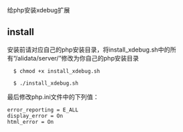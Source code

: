 给php安装xdebug扩展

## install
  安装前请对应自己的php安装目录，将install_xdebug.sh中的所有“/alidata/server/”修改为你自己的php安装目录
```
  $ chmod +x install_xdebug.sh

  $ ./install_xdebug.sh
```
最后修改php.ini文件中的下列值：
```
error_reporting = E_ALL
display_error = On
html_error = On
```
